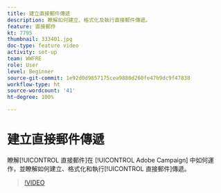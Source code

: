 ```yaml
---
title: 建立直接郵件傳遞
description: 瞭解如何建立、格式化及執行直接郵件傳遞。
feature: 直接郵件
kt: 7795
thumbnail: 333401.jpg
doc-type: feature video
activity: set-up
team: WWFRE
role: User
level: Beginner
source-git-commit: 1e92d0d9857175cea9880d260fe47b9dc9f47838
workflow-type: ht
source-wordcount: '41'
ht-degree: 100%

---
```



# 建立直接郵件傳遞

瞭解[!UICONTROL 直接郵件]在 [!UICONTROL Adobe Campaign] 中如何運作，並瞭解如何建立、格式化和執行[!UICONTROL 直接郵件]傳遞。

>[!VIDEO](https://video.tv.adobe.com/v/333401?quality=12)
